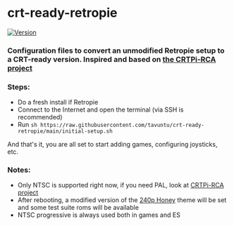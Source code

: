 # crt-ready-retropie

[![Version](http://img.shields.io/:beta-0.0.1-green.svg)](https://github.com/tavuntu/crt-ready-retropie)

### Configuration files to convert an unmodified Retropie setup to a CRT-ready version. Inspired and based on [the CRTPi-RCA project](https://github.com/crtpi/CRTPi-RCA)

### Steps:

* Do a fresh install if Retropie
* Connect to the Internet and open the terminal (via SSH is recommended)
* Run ```sh https://raw.githubusercontent.com/tavuntu/crt-ready-retropie/main/initial-setup.sh```

And that's it, you are all set to start adding games, configuring joysticks, etc.


### Notes:

* Only NTSC is supported right now, if you need PAL, look at [CRTPi-RCA project](https://github.com/crtpi/CRTPi-RCA)
* After rebooting, a modified version of the [240p Honey](https://github.com/PietDAmore/240p-Theme) theme will be set and some test suite roms will be available
* NTSC progressive is always used both in games and ES
